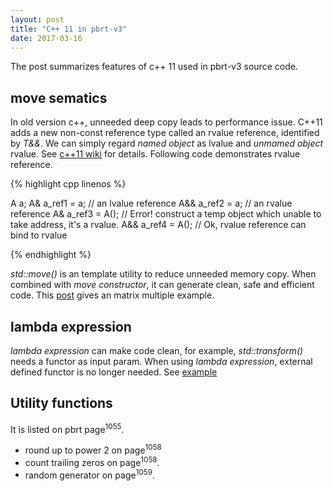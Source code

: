 ```yaml
---
layout: post
title: "C++ 11 in pbrt-v3"
date: 2017-03-16
---
```


The post summarizes features of c++ 11 used in pbrt-v3 source code.


## move sematics

In old version c++, unneeded deep copy leads to performance issue.
C++11 adds a new non-const reference type called an rvalue reference, identified by *T&&*.
We can simply regard *named object* as lvalue and *unmamed object* rvalue.
See [c++11 wiki](https://en.wikipedia.org/wiki/C%2B%2B11#Rvalue_references_and_move_constructors)
for details. Following code demonstrates rvalue reference.

{% highlight cpp linenos %}

A a;
A& a_ref1 = a;  // an lvalue reference
A&& a_ref2 = a;  // an rvalue reference
A&  a_ref3 = A();  // Error! construct a temp object which unable to take address, it's a rvalue.
A&& a_ref4 = A();  // Ok, rvalue reference can bind to rvalue

{% endhighlight %}

*std::move()* is an template utility to reduce unneeded memory copy. When combined with *move constructor*,
 it can generate clean, safe and efficient code. This [post](http://clean-cpp.org/std_move-it/) gives an
 matrix multiple example.
 

## lambda expression

*lambda expression* can make code clean, for example, *std::transform()* needs a functor as input param.
When using *lambda expression*, external defined functor is no longer needed.
See [example](http://stackoverflow.com/questions/7627098/what-is-a-lambda-expression-in-c11)


## Utility functions

It is listed on pbrt page<sup>1055</sup>.

- round up to power 2 on page<sup>1058</sup>
- count trailing zeros on page<sup>1058</sup>.
- random generator on page<sup>1059</sup>.
 

